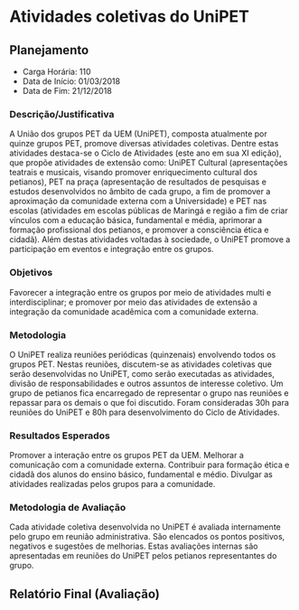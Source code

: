 Atividades coletivas do UniPET
==============================

Planejamento
------------

* Carga Horária: 110
* Data de Início: 01/03/2018
* Data de Fim: 21/12/2018

### Descrição/Justificativa
A União dos  grupos PET da UEM (UniPET), composta  atualmente por quinze grupos
PET, promove diversas atividades coletivas. Dentre estas atividades destaca-se o
Ciclo de  Atividades (este ano  em sua XI  edição), que propõe  atividades de
extensão como:  UniPET Cultural  (apresentações teatrais e  musicais, visando
promover enriquecimento cultural dos petianos), PET na praça (apresentação de
resultados de pesquisas e estudos desenvolvidos  no âmbito de cada grupo, a fim
de promover a aproximação da comunidade  externa com a Universidade) e PET nas
escolas (atividades  em escolas públicas de  Maringá e região a  fim de criar
vínculos com a educação básica, fundamental e média, aprimorar a formação
profissional dos  petianos, e promover  a consciência ética e  cidadã). Além
destas atividades  voltadas à sociedade,  o UniPET promove a  participação em
eventos e integração entre os grupos.

### Objetivos
Favorecer  a  integração entre  os  grupos  por  meio  de atividades  multi  e
interdisciplinar; e promover por meio das atividades de extensão a integração
da comunidade acadêmica com a comunidade externa.

### Metodologia
O  UniPET  realiza  reuniões   periódicas  (quinzenais)  envolvendo  todos  os
grupos PET.  Nestas reuniões,  discutem-se as  atividades coletivas  que serão
desenvolvidas  no UniPET,  como  serão executadas  as  atividades, divisão  de
responsabilidades e outros assuntos de  interesse coletivo. Um grupo de petianos
fica encarregado de representar o grupo  nas reuniões e repassar para os demais
o que foi discutido. Foram consideradas 30h  para reuniões do UniPET e 80h para
desenvolvimento do Ciclo de Atividades.

### Resultados Esperados
Promover a interação entre os grupos  PET da UEM. Melhorar a comunicação com
a comunidade externa. Contribuir para formação  ética e cidadã dos alunos do
ensino básico,  fundamental e médio.  Divulgar as atividades  realizadas pelos
grupos para a comunidade.

### Metodologia de Avaliação
Cada atividade  coletiva desenvolvida  no UniPET  é avaliada  internamente pelo
grupo em reunião administrativa. São  elencados os pontos positivos, negativos
e  sugestões de  melhorias. Estas  avaliações internas  são apresentadas  em
reuniões do UniPET pelos petianos representantes do grupo.

Relatório Final (Avaliação)
---------------------------
